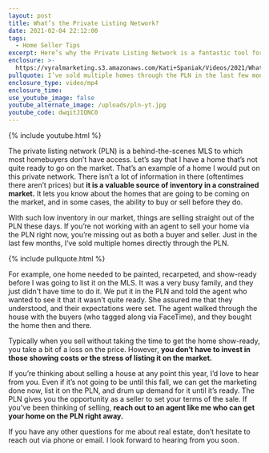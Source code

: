 ```yaml
---
layout: post
title: What’s the Private Listing Network?
date: 2021-02-04 22:12:00
tags:
  - Home Seller Tips
excerpt: Here’s why the Private Listing Network is a fantastic tool for sellers.
enclosure: >-
  https://vyralmarketing.s3.amazonaws.com/Kati+Spaniak/Videos/2021/What%E2%80%99s+the+Private+Listing+Network_.mp4
pullquote: I’ve sold multiple homes through the PLN in the last few months.
enclosure_type: video/mp4
enclosure_time:
use_youtube_image: false
youtube_alternate_image: /uploads/pln-yt.jpg
youtube_code: dwqitJIQNC0
---
```


{% include youtube.html %}

The private listing network (PLN) is a behind-the-scenes MLS to which most homebuyers don’t have access. Let’s say that I have a home that’s not quite ready to go on the market. That’s an example of a home I would put on this private network. There isn’t a lot of information in there (oftentimes there aren’t prices) but **it is a valuable source of inventory in a constrained market.** It lets you know about the homes that are going to be coming on the market, and in some cases, the ability to buy or sell before they do.

With such low inventory in our market, things are selling straight out of the PLN these days. If you’re not working with an agent to sell your home via the PLN right now, you’re missing out as both a buyer and seller. Just in the last few months, I’ve sold multiple homes directly through the PLN.&nbsp;

{% include pullquote.html %}

For example, one home needed to be painted, recarpeted, and show-ready before I was going to list it on the MLS. It was a very busy family, and they just didn't have time to do it. We put it in the PLN and told the agent who wanted to see it that it wasn't quite ready. She assured me that they understood, and their expectations were set. The agent walked through the house with the buyers (who tagged along via FaceTime), and they bought the home then and there.&nbsp;

Typically when you sell without taking the time to get the home show-ready, you take a bit of a loss on the price. However, **you don’t have to invest in those showing costs or the stress of listing it on the market.&nbsp;**

If you’re thinking about selling a house at any point this year, I’d love to hear from you. Even if it’s not going to be until this fall, we can get the marketing done now, list it on the PLN, and drum up demand for it until it’s ready. The PLN gives you the opportunity as a seller to set your terms of the sale. If you've been thinking of selling, **reach out to an agent like me who can get your home on the PLN right away.**

If you have any other questions for me about real estate, don’t hesitate to reach out via phone or email. I look forward to hearing from you soon.
